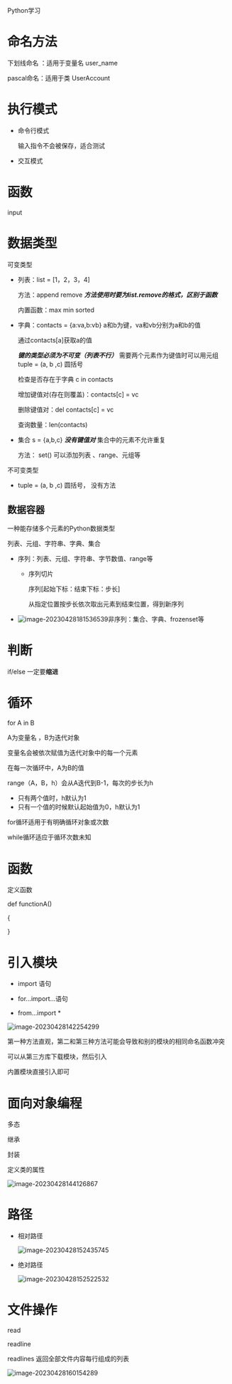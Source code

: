 Python学习

# 命名方法

下划线命名 ：适用于变量名 user_name

pascal命名：适用于类 UserAccount

# 执行模式

- 命令行模式

  输入指令不会被保存，适合测试

  

- 交互模式



# 函数

input





# 数据类型

可变类型

- 列表：list = [1，2，3，4]

  方法：append remove   ***方法使用时要为list.remove的格式，区别于函数*** 

  内置函数：max min sorted	

- 字典：contacts = {a:va,b:vb}    a和b为键，va和vb分别为a和b的值

  通过contacts[a]获取a的值    

  ***键的类型必须为不可变（列表不行）*** 需要两个元素作为键值时可以用元组 tuple = (a, b ,c)  圆括号 

  检查是否存在于字典 c in contacts

  增加键值对(存在则覆盖)：contacts[c] = vc

  删除键值对：del contacts[c] = vc

  查询数量：len(contacts)

- 集合 s = {a,b,c}      ***没有键值对***  集合中的元素不允许重复

  方法： set() 可以添加列表 、range、元组等

不可变类型

- tuple = (a, b ,c)      圆括号， 没有方法



## 数据容器

一种能存储多个元素的Python数据类型

列表、元组、字符串、字典、集合

- 序列：列表、元组、字符串、字节数值、range等
  - 序列切片

    序列[起始下标：结束下标：步长]

    从指定位置按步长依次取出元素到结束位置，得到新序列

- ![image-20230428181536539](python学习.assets/image-20230428181536539.png)非序列：集合、字典、frozenset等

  

  

 # 判断

if/else 一定要**缩进**

 # 循环

for A in B  

A为变量名 ，B为迭代对象  

变量名会被依次赋值为迭代对象中的每一个元素

在每一次循环中，A为B的值

range（A，B，h）会从A迭代到B-1，每次的步长为h

- 只有两个值时，h默认为1
- 只有一个值的时候默认起始值为0，h默认为1



for循环适用于有明确循环对象或次数

while循环适应于循环次数未知



# 函数

定义函数 

def functionA()

{



}



# 引入模块

- import 语句

  

- for...import...语句 

- from...import * 

![image-20230428142254299](python学习.assets/image-20230428142254299.png)



第一种方法直观，第二和第三种方法可能会导致和别的模块的相同命名函数冲突



可以从第三方库下载模块，然后引入

内置模块直接引入即可



# 面向对象编程

多态

继承

封装



定义类的属性

![image-20230428144126867](python学习.assets/image-20230428144126867.png)

# 路径

- 相对路径

  ![image-20230428152435745](python学习.assets/image-20230428152435745.png)

- 绝对路径

  ![image-20230428152522532](python学习.assets/image-20230428152522532.png)



# 文件操作

read

readline

readlines 返回全部文件内容每行组成的列表

![image-20230428160154289](python学习.assets/image-20230428160154289.png)